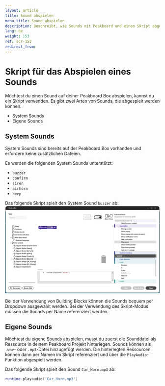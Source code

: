 ```yaml
---
layout: article
title: Sound abspielen
menu_title: Sound abspielen
description: Beschreibt, wie Sounds mit Peakboard und einem Skript abgespielt werden können.
lang: de
weight: 153
ref: scr-153
redirect_from:
---
```


# Skript für das Abspielen eines Sounds

Möchtest du einen Sound auf deiner Peakboard Box abspielen, kannst du ein Skript verwenden. Es gibt zwei Arten von Sounds, die abgespielt werden können:
- System Sounds
- Eigene Sounds

## System Sounds
System Sounds sind bereits auf der Peakboard Box vorhanden und erfordern keine zusätzlichen Dateien.

Es werden die folgenden System Sounds unterstützt:
- `buzzer`
- `confirm`
- `siren`
- `airhorn`
- `beep`

Das folgende Skript spielt den System Sound `buzzer` ab:
![Play sound](assets/images/scripting/Scripting_Beispiele/play-sound/en-play-sound-script.png)

Bei der Verwendung von Building Blocks können die Sounds bequem per Dropdown ausgewählt werden. Bei der Verwendung des Skript-Modus müssen die Sounds per Name referenziert werden.

## Eigene Sounds
Möchtest du eigene Sounds abspielen, musst du zuerst die Sounddatei als Ressource in deinem Peakboard Projekt hinterlegen. Sounds können als `.wav`- oder `.mp3`-Datei hinzugefügt werden. Die hinterlegten Ressourcen können dann per Namen im Skript referenziert und über die `PlayAudio`-Funktion abgespielt werden.

Das folgende Skript spielt den Sound `Car_Horn.mp3` ab:
```lua
runtime.playaudio('Car_Horn.mp3')
```